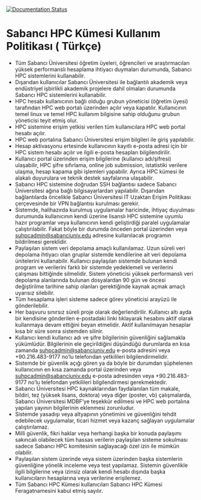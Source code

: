 [![Documentation Status](https://readthedocs.org/projects/su-hpc-tutorials/badge/?version=latest)](https://su-hpc-tutorials.readthedocs.io/en/latest/?badge=latest)
# Sabancı HPC Kümesi Kullanım Politikası ( Türkçe)
- Tüm Sabancı Üniversitesi öğretim üyeleri, öğrencileri ve araştırmacıları yüksek performanslı hesaplama ihtiyacı duymaları durumunda, Sabancı HPC sistemlerini kullanabilir.
- Dışarıdan kullanıcılar Sabancı Üniversitesi ile bağlantılı akademik veya endüstriyel işbirlikli akademik projelere dahil olmaları durumunda Sabancı HPC sistemlerini kullanabilir.
- HPC hesabı kullanıcının bağlı olduğu grubun yöneticisi (öğretim üyesi) tarafından HPC web portalı üzerinden açılır veya kapatılır. Kullanıcının temel linux ve temel HPC kullanım bilgisine sahip olduğunu grubun yöneticisi teyit etmiş olur.
- HPC sistemine erişim yetkisi verilen tüm kullanıcılara HPC web portal hesabı açılır.
- HPC web portalına Sabancı Üniversitesi erişim bilgileri ile giriş yapılabilir.
- Hesap aktivasyonu ertesinde kullanıcının kayıtlı e-posta adresi için bir HPC sistem hesabı açılır ve ilgili e-posta hesapları bilgilendirilir.
- Kullanıcı portal üzerinden erişim bilgilerine (kullanıcı adı/şifresi) ulaşabilir, HPC şifre sıfırlama, online job submission, istatistiki verilere ulaşma, hesap kapama gibi işlemleri yapabilir. Ayrıca HPC kümesi ile alakalı duyurulara ve teknik destek sayfalarına ulaşabilir.
- Sabancı HPC sistemine doğrudan SSH bağlantısı sadece Sabancı Üniversitesi ağına bağlı bilgisayarlardan yapılabilir. Dışarıdan bağlantılarda öncelikle Sabancı Üniversitesi IT Uzaktan Erişim Politikası çerçevesinde bir VPN bağlantısı kurulması gerekir. 
- Sistemde, halihazırda kurulmuş uygulamalar haricinde, ihtiyaç duyulması durumunda kullanıcının kendi üzerine lisanslı HPC sistemine uyumlu hazır programlar veya kullanıcının kendi geliştirdiği paralel uygulamalar çalıştırılabilir. Fakat böyle bir durumda önceden portal üzerinden veya suhpcadmin@sabanciuniv.edu adresine kullanılacak programın bildirilmesi gereklidir.
- Paylaşılan sistem veri depolama amaçlı kullanılamaz. Uzun süreli veri depolama ihtiyacı olan gruplar sistemde kendilerine ait veri depolama ünitelerini kullanabilir. Kullanıcı paylaşılan sistemde bulunan kendi program ve verilerini farklı bir sistemde yedeklemeli ve verilerini çalışması bittiğinde silmelidir. Sistem yöneticisi yüksek performanslı veri depolama alanlarında bulunan dosyalardan 90 gün ve öncesi değiştirilme tarihine sahip olanları gerektiğinde kaynak açmak amaçlı uyarısız silebilir. 
- Tüm hesaplama işleri sisteme sadece görev yöneticisi arayüzü ile gönderilebilir.
- Her başvuru sınırsız süreli proje olarak değerlendirilir. Kullanıcı altı ayda bir kendisine gönderilen e-postadaki linki tıklayarak hesabını aktif olarak kullanmaya devam ettiğini beyan etmelidir. Aktif kullanılmayan hesaplar kısa bir süre sonra sistemden silinir.
- Kullanıcı kendi kullanıcı adı ve şifre bilgilerinin güvenliğini sağlamakla yükümlüdür. Bilgilerinin ele geçirildiğini düşündüğü durumlarda en kısa zamanda suhpcadmin@sabanciuniv.edu e-posta adresini veya +90.216.483-9177 no’lu telefondan yetkilileri bilgilendirmelidir. 
- Sistemde bir güvenlik açığı gören ya da böyle bir durumdan şüphelenen kullanıcının en kısa zamanda portal üzerinden veya suhpcadmin@sabanciuniv.edu e-posta adresinden veya +90.216.483-9177 no’lu telefondan yetkilileri bilgilendirmesi gerekmektedir.
- Sabancı Üniversitesi HPC kaynaklarından faydalanılan tüm makale, bildiri, tez (yüksek lisans, doktora) veya diğer (poster, vb) çalışmalarda, Sabancı Üniversitesi MDBF’ye teşekkür edilmesi ve HPC web portalına yapılan yayının bilgilerinin eklenmesi zorunludur.
- Sistemde yasadışı veya altyapının yönetimini ve güvenliğini tehdit edebilecek uygulamalar, ticari hizmet veya kazanç sağlayan uygulamalar çalıştırılamaz.
- Milli güvenlik, fikri haklar veya herhangi başka bir konuda paylaşımı sakıncalı olabilecek tüm hassas verilerin paylaşılan sisteme sokulması sadece Sabancı HPC komitesinin sağlayacağı özel izin ile mümkün olabilir.
- Paylaşılan sistem üzerinde veya sistem üzerinden başka sistemlerin güvenliğine yönelik inceleme veya test yapılamaz. Sistemin güvenlikle ilgili bilgilerine veya izinsiz olarak kendi hesabı dışında başka kullanıcıların hesaplarına veya verilerine erişilemez.
- Tüm Sabancı HPC Kümesi kullanıcıları Sabancı HPC Kümesi Feragatnamesini kabul etmiş sayılır.


